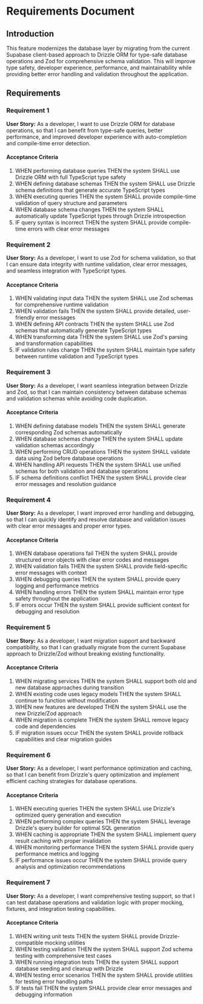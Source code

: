 # Requirements Document

## Introduction

This feature modernizes the database layer by migrating from the current Supabase client-based approach to Drizzle ORM for type-safe database operations and Zod for comprehensive schema validation. This will improve type safety, developer experience, performance, and maintainability while providing better error handling and validation throughout the application.

## Requirements

### Requirement 1

**User Story:** As a developer, I want to use Drizzle ORM for database operations, so that I can benefit from type-safe queries, better performance, and improved developer experience with auto-completion and compile-time error detection.

#### Acceptance Criteria

1. WHEN performing database queries THEN the system SHALL use Drizzle ORM with full TypeScript type safety
2. WHEN defining database schemas THEN the system SHALL use Drizzle schema definitions that generate accurate TypeScript types
3. WHEN executing queries THEN the system SHALL provide compile-time validation of query structure and parameters
4. WHEN database schema changes THEN the system SHALL automatically update TypeScript types through Drizzle introspection
5. IF query syntax is incorrect THEN the system SHALL provide compile-time errors with clear error messages

### Requirement 2

**User Story:** As a developer, I want to use Zod for schema validation, so that I can ensure data integrity with runtime validation, clear error messages, and seamless integration with TypeScript types.

#### Acceptance Criteria

1. WHEN validating input data THEN the system SHALL use Zod schemas for comprehensive runtime validation
2. WHEN validation fails THEN the system SHALL provide detailed, user-friendly error messages
3. WHEN defining API contracts THEN the system SHALL use Zod schemas that automatically generate TypeScript types
4. WHEN transforming data THEN the system SHALL use Zod's parsing and transformation capabilities
5. IF validation rules change THEN the system SHALL maintain type safety between runtime validation and TypeScript types

### Requirement 3

**User Story:** As a developer, I want seamless integration between Drizzle and Zod, so that I can maintain consistency between database schemas and validation schemas while avoiding code duplication.

#### Acceptance Criteria

1. WHEN defining database models THEN the system SHALL generate corresponding Zod schemas automatically
2. WHEN database schemas change THEN the system SHALL update validation schemas accordingly
3. WHEN performing CRUD operations THEN the system SHALL validate data using Zod before database operations
4. WHEN handling API requests THEN the system SHALL use unified schemas for both validation and database operations
5. IF schema definitions conflict THEN the system SHALL provide clear error messages and resolution guidance

### Requirement 4

**User Story:** As a developer, I want improved error handling and debugging, so that I can quickly identify and resolve database and validation issues with clear error messages and proper error types.

#### Acceptance Criteria

1. WHEN database operations fail THEN the system SHALL provide structured error objects with clear error codes and messages
2. WHEN validation fails THEN the system SHALL provide field-specific error messages with context
3. WHEN debugging queries THEN the system SHALL provide query logging and performance metrics
4. WHEN handling errors THEN the system SHALL maintain error type safety throughout the application
5. IF errors occur THEN the system SHALL provide sufficient context for debugging and resolution

### Requirement 5

**User Story:** As a developer, I want migration support and backward compatibility, so that I can gradually migrate from the current Supabase approach to Drizzle/Zod without breaking existing functionality.

#### Acceptance Criteria

1. WHEN migrating services THEN the system SHALL support both old and new database approaches during transition
2. WHEN existing code uses legacy models THEN the system SHALL continue to function without modification
3. WHEN new features are developed THEN the system SHALL use the new Drizzle/Zod approach
4. WHEN migration is complete THEN the system SHALL remove legacy code and dependencies
5. IF migration issues occur THEN the system SHALL provide rollback capabilities and clear migration guides

### Requirement 6

**User Story:** As a developer, I want performance optimization and caching, so that I can benefit from Drizzle's query optimization and implement efficient caching strategies for database operations.

#### Acceptance Criteria

1. WHEN executing queries THEN the system SHALL use Drizzle's optimized query generation and execution
2. WHEN performing complex queries THEN the system SHALL leverage Drizzle's query builder for optimal SQL generation
3. WHEN caching is appropriate THEN the system SHALL implement query result caching with proper invalidation
4. WHEN monitoring performance THEN the system SHALL provide query performance metrics and logging
5. IF performance issues occur THEN the system SHALL provide query analysis and optimization recommendations

### Requirement 7

**User Story:** As a developer, I want comprehensive testing support, so that I can test database operations and validation logic with proper mocking, fixtures, and integration testing capabilities.

#### Acceptance Criteria

1. WHEN writing unit tests THEN the system SHALL provide Drizzle-compatible mocking utilities
2. WHEN testing validation THEN the system SHALL support Zod schema testing with comprehensive test cases
3. WHEN running integration tests THEN the system SHALL support database seeding and cleanup with Drizzle
4. WHEN testing error scenarios THEN the system SHALL provide utilities for testing error handling paths
5. IF tests fail THEN the system SHALL provide clear error messages and debugging information
